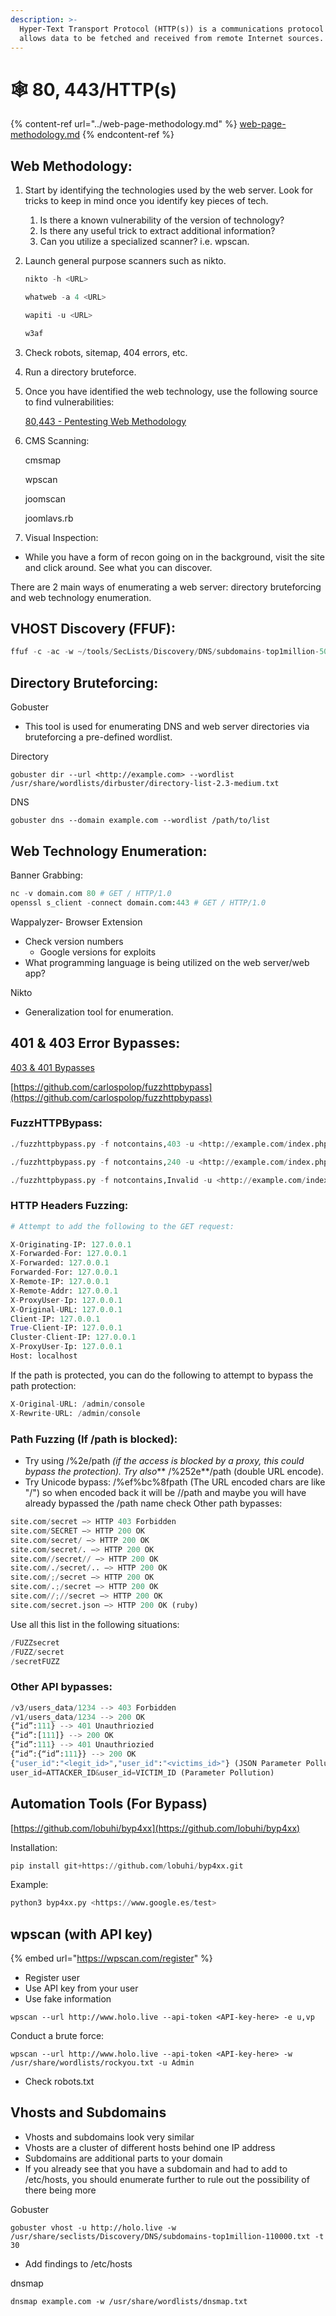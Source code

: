 ```yaml
---
description: >-
  Hyper-Text Transport Protocol (HTTP(s)) is a communications protocol that
  allows data to be fetched and received from remote Internet sources.
---
```


# 🕸 80, 443/HTTP(s)

{% content-ref url="../web-page-methodology.md" %}
[web-page-methodology.md](../web-page-methodology.md)
{% endcontent-ref %}

## Web Methodology:

1. Start by identifying the technologies used by the web server. Look for tricks to keep in mind once you identify key pieces of tech.
   1. Is there a known vulnerability of the version of technology?
   2. Is there any useful trick to extract additional information?
   3. Can you utilize a specialized scanner? i.e. wpscan.
2.  Launch general purpose scanners such as nikto.

    ```python
    nikto -h <URL>

    whatweb -a 4 <URL>

    wapiti -u <URL>

    w3af
    ```
3. Check robots, sitemap, 404 errors, etc.
4. Run a directory bruteforce.
5.  Once you have identified the web technology, use the following source to find vulnerabilities:

    [80,443 - Pentesting Web Methodology](https://book.hacktricks.xyz/network-services-pentesting/pentesting-web#web-tech-tricks)
6.  CMS Scanning:

    cmsmap

    wpscan

    joomscan

    joomlavs.rb
7. Visual Inspection:

* While you have a form of recon going on in the background, visit the site and click around. See what you can discover.

There are 2 main ways of enumerating a web server: directory bruteforcing and web technology enumeration.

## VHOST Discovery (FFUF):

```python
ffuf -c -ac -w ~/tools/SecLists/Discovery/DNS/subdomains-top1million-5000.txt -H 'Host: Fuzz.forget.htb' -u <http://forge.htb>
```

## Directory Bruteforcing:

Gobuster

* This tool is used for enumerating DNS and web server directories via bruteforcing a pre-defined wordlist.

Directory

```
gobuster dir --url <http://example.com> --wordlist /usr/share/wordlists/dirbuster/directory-list-2.3-medium.txt
```

DNS

```
gobuster dns --domain example.com --wordlist /path/to/list
```

## Web Technology Enumeration:

Banner Grabbing:

```python
nc -v domain.com 80 # GET / HTTP/1.0
openssl s_client -connect domain.com:443 # GET / HTTP/1.0
```

Wappalyzer- Browser Extension

* Check version numbers
  * Google versions for exploits
* What programming language is being utilized on the web server/web app?

Nikto

* Generalization tool for enumeration.

## 401 & 403 Error Bypasses:

[403 & 401 Bypasses](https://book.hacktricks.xyz/network-services-pentesting/pentesting-web/403-and-401-bypasses)

[https://github.com/carlospolop/fuzzhttpbypass](https://github.com/carlospolop/fuzzhttpbypass)

### FuzzHTTPBypass:

```python
./fuzzhttpbypass.py -f notcontains,403 -u <http://example.com/index.php>

./fuzzhttpbypass.py -f notcontains,240 -u <http://example.com/index.php>

./fuzzhttpbypass.py -f notcontains,Invalid -u <http://example.com/index.php>
```

### HTTP Headers Fuzzing:

```python
# Attempt to add the following to the GET request:

X-Originating-IP: 127.0.0.1
X-Forwarded-For: 127.0.0.1
X-Forwarded: 127.0.0.1
Forwarded-For: 127.0.0.1
X-Remote-IP: 127.0.0.1
X-Remote-Addr: 127.0.0.1
X-ProxyUser-Ip: 127.0.0.1
X-Original-URL: 127.0.0.1
Client-IP: 127.0.0.1
True-Client-IP: 127.0.0.1
Cluster-Client-IP: 127.0.0.1
X-ProxyUser-Ip: 127.0.0.1
Host: localhost
```

If the path is protected, you can do the following to attempt to bypass the path protection:

```python
X-Original-URL: /admin/console
X-Rewrite-URL: /admin/console
```

### Path Fuzzing (If /path is blocked):

* Try using /%2e/path _(if the access is blocked by a proxy, this could bypass the protection). Try also_\*\* /%252e\*\*/path (double URL encode).
* Try Unicode bypass: /%ef%bc%8fpath (The URL encoded chars are like "/") so when encoded back it will be //path and maybe you will have already bypassed the /path name check Other path bypasses:

```python
site.com/secret –> HTTP 403 Forbidden
site.com/SECRET –> HTTP 200 OK
site.com/secret/ –> HTTP 200 OK
site.com/secret/. –> HTTP 200 OK
site.com//secret// –> HTTP 200 OK
site.com/./secret/.. –> HTTP 200 OK
site.com/;/secret –> HTTP 200 OK
site.com/.;/secret –> HTTP 200 OK
site.com//;//secret –> HTTP 200 OK
site.com/secret.json –> HTTP 200 OK (ruby)
```

Use all this list in the following situations:

```python
/FUZZsecret
/FUZZ/secret
/secretFUZZ
```

### Other API bypasses:

```python
/v3/users_data/1234 --> 403 Forbidden
/v1/users_data/1234 --> 200 OK
{“id”:111} --> 401 Unauthriozied
{“id”:[111]} --> 200 OK
{“id”:111} --> 401 Unauthriozied
{“id”:{“id”:111}} --> 200 OK
{"user_id":"<legit_id>","user_id":"<victims_id>"} (JSON Parameter Pollution)
user_id=ATTACKER_ID&user_id=VICTIM_ID (Parameter Pollution)
```

## Automation Tools (For Bypass)

[https://github.com/lobuhi/byp4xx](https://github.com/lobuhi/byp4xx)

Installation:

```python
pip install git+https://github.com/lobuhi/byp4xx.git
```

Example:

```python
python3 byp4xx.py <https://www.google.es/test>
```

## wpscan (with API key)

{% embed url="https://wpscan.com/register" %}

* Register user
* Use API key from your user
* Use fake information

```
wpscan --url http://www.holo.live --api-token <API-key-here> -e u,vp
```

Conduct a brute force:

```
wpscan --url http://www.holo.live --api-token <API-key-here> -w /usr/share/wordlists/rockyou.txt -u Admin
```

* Check robots.txt

## Vhosts and Subdomains

* Vhosts and subdomains look very similar
* Vhosts are a cluster of different hosts behind one IP address
* Subdomains are additional parts to your domain
* If you already see that you have a subdomain and had to add to /etc/hosts, you should enumerate further to rule out the possibility of there being more

Gobuster

```
gobuster vhost -u http://holo.live -w /usr/share/seclists/Discovery/DNS/subdomains-top1million-110000.txt -t 30
```

* Add findings to /etc/hosts

dnsmap

```
dnsmap example.com -w /usr/share/wordlists/dnsmap.txt
```
